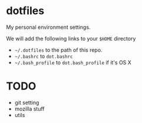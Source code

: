 # dotfiles
My personal environment settings.

We will add the following links to your ```$HOME``` directory
- ```~/.dotfiles``` to the path of this repo.
- ```~/.bashrc``` to ```dot.bashrc```
- ```~/.bash_profile``` to ```dot.bash_profile``` if it's OS X

# TODO
- git setting
- mozilla stuff
- utils
